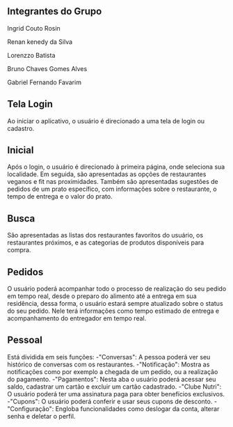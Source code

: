 <h2>Integrantes do Grupo</h2>
<p>Ingrid Couto Rosin </p>
<p>Renan kenedy da Silva </p>
<p>Lorenzzo Batista </p>
<p>Bruno Chaves Gomes Alves </p>
<p>Gabriel Fernando Favarim</p>



<H2>Tela Login</H2>
Ao iniciar o aplicativo, o usuário é direcionado a uma tela de login ou cadastro.
<H2>Inicial</H2>
Após o login, o usuário é direcionado à primeira página, onde seleciona sua localidade. Em seguida, são apresentadas as opções de restaurantes veganos e fit nas proximidades.
Também são apresentadas sugestões de pedidos de um prato específico, com informações sobre o restaurante, o tempo de entrega e o valor do prato.
<H2>Busca</H2>
 São apresentadas as listas dos restaurantes favoritos do usuário, os restaurantes próximos, e as categorias de produtos disponíveis para compra.
<H2>Pedidos</H2>
 O usuário poderá acompanhar todo o processo de realização do seu pedido em tempo real, desde o preparo do alimento até a entrega em sua residência, dessa forma, o usuário estará sempre atualizado sobre o status do seu pedido. Nele terá informações como tempo estimado de entrega e acompanhamento do entregador em tempo real. 
<H2>Pessoal</H2>
 Está dividida em seis funções: 
-"Conversas": A pessoa poderá ver seu histórico de conversas com os restaurantes.
-"Notificação": Mostra as notificações como por exemplo a chegada de um pedido, ou a realização do pagamento.
-"Pagamentos": Nesta aba o usuário poderá acessar seu saldo, cadastrar um cartão e excluir um cartão cadastrado.  
-"Clube Nutri": O usuário poderá ter uma assinatura paga para obter benefícios exclusivos. 
-"Cupons": O usuário poderá conferir e usar seus cupons de desconto.
-"Configuração": Engloba funcionalidades como deslogar da conta, alterar senha e deletar o perfil.  
